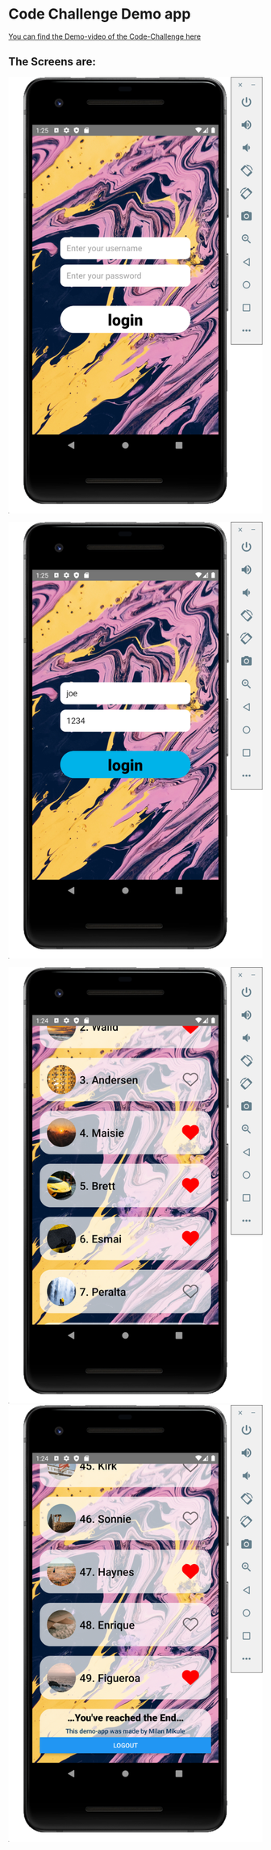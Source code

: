 # Code Challenge Demo app

[You can find the Demo-video of the Code-Challenge here
](./src/Assets/DemonstrationAssets/codechallenge.mp4 "Demonstration video of the simple app flow")


## The Screens are:
![This Screenshots demonstrates the clean log in window.](./src/Assets/DemonstrationAssets/CleanLogInScreen.png)

![This screenshot shows the credentials to log in.](./src/Assets/DemonstrationAssets/LogInWithUserCredentials.png)

![This Screenshots shows the FlatList in action.](./src/Assets/DemonstrationAssets/FlatListInUse.png)
![You can see the end of the FlatList and their is at the bottom the logout button.](./src/Assets/DemonstrationAssets/FlatListAtTheBottom.png)
